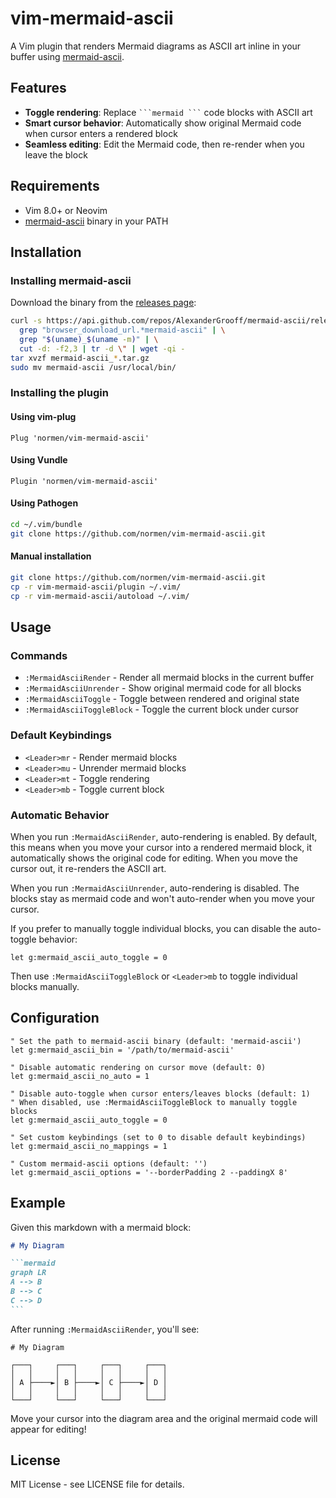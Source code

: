 # vim-mermaid-ascii

A Vim plugin that renders Mermaid diagrams as ASCII art inline in your buffer using [mermaid-ascii](https://github.com/AlexanderGrooff/mermaid-ascii).

## Features

- **Toggle rendering**: Replace ` ```mermaid ``` ` code blocks with ASCII art
- **Smart cursor behavior**: Automatically show original Mermaid code when cursor enters a rendered block
- **Seamless editing**: Edit the Mermaid code, then re-render when you leave the block

## Requirements

- Vim 8.0+ or Neovim
- [mermaid-ascii](https://github.com/AlexanderGrooff/mermaid-ascii) binary in your PATH

## Installation

### Installing mermaid-ascii

Download the binary from the [releases page](https://github.com/AlexanderGrooff/mermaid-ascii/releases):

```bash
curl -s https://api.github.com/repos/AlexanderGrooff/mermaid-ascii/releases/latest | \
  grep "browser_download_url.*mermaid-ascii" | \
  grep "$(uname)_$(uname -m)" | \
  cut -d: -f2,3 | tr -d \" | wget -qi -
tar xvzf mermaid-ascii_*.tar.gz
sudo mv mermaid-ascii /usr/local/bin/
```

### Installing the plugin

#### Using vim-plug

```vim
Plug 'normen/vim-mermaid-ascii'
```

#### Using Vundle

```vim
Plugin 'normen/vim-mermaid-ascii'
```

#### Using Pathogen

```bash
cd ~/.vim/bundle
git clone https://github.com/normen/vim-mermaid-ascii.git
```

#### Manual installation

```bash
git clone https://github.com/normen/vim-mermaid-ascii.git
cp -r vim-mermaid-ascii/plugin ~/.vim/
cp -r vim-mermaid-ascii/autoload ~/.vim/
```

## Usage

### Commands

- `:MermaidAsciiRender` - Render all mermaid blocks in the current buffer
- `:MermaidAsciiUnrender` - Show original mermaid code for all blocks
- `:MermaidAsciiToggle` - Toggle between rendered and original state
- `:MermaidAsciiToggleBlock` - Toggle the current block under cursor

### Default Keybindings

- `<Leader>mr` - Render mermaid blocks
- `<Leader>mu` - Unrender mermaid blocks
- `<Leader>mt` - Toggle rendering
- `<Leader>mb` - Toggle current block

### Automatic Behavior

When you run `:MermaidAsciiRender`, auto-rendering is enabled. By default, this means when you move your cursor into a rendered mermaid block, it automatically shows the original code for editing. When you move the cursor out, it re-renders the ASCII art.

When you run `:MermaidAsciiUnrender`, auto-rendering is disabled. The blocks stay as mermaid code and won't auto-render when you move your cursor.

If you prefer to manually toggle individual blocks, you can disable the auto-toggle behavior:
```vim
let g:mermaid_ascii_auto_toggle = 0
```
Then use `:MermaidAsciiToggleBlock` or `<Leader>mb` to toggle individual blocks manually.

## Configuration

```vim
" Set the path to mermaid-ascii binary (default: 'mermaid-ascii')
let g:mermaid_ascii_bin = '/path/to/mermaid-ascii'

" Disable automatic rendering on cursor move (default: 0)
let g:mermaid_ascii_no_auto = 1

" Disable auto-toggle when cursor enters/leaves blocks (default: 1)
" When disabled, use :MermaidAsciiToggleBlock to manually toggle blocks
let g:mermaid_ascii_auto_toggle = 0

" Set custom keybindings (set to 0 to disable default keybindings)
let g:mermaid_ascii_no_mappings = 1

" Custom mermaid-ascii options (default: '')
let g:mermaid_ascii_options = '--borderPadding 2 --paddingX 8'
```

## Example

Given this markdown with a mermaid block:

~~~markdown
# My Diagram

```mermaid
graph LR
A --> B
B --> C
C --> D
```
~~~

After running `:MermaidAsciiRender`, you'll see:

```
# My Diagram

┌───┐     ┌───┐     ┌───┐     ┌───┐
│   │     │   │     │   │     │   │
│ A ├────►│ B ├────►│ C ├────►│ D │
│   │     │   │     │   │     │   │
└───┘     └───┘     └───┘     └───┘
```

Move your cursor into the diagram area and the original mermaid code will appear for editing!

## License

MIT License - see LICENSE file for details.
